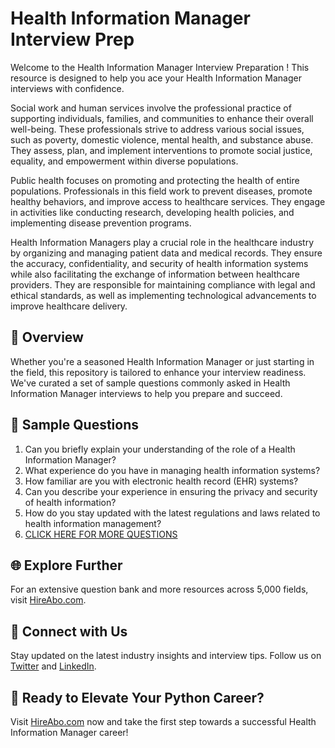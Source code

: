 # Health Information Manager Interview Prep

Welcome to the Health Information Manager Interview Preparation ! This resource is designed to help you ace your Health Information Manager interviews with confidence.

Social work and human services involve the professional practice of supporting individuals, families, and communities to enhance their overall well-being. These professionals strive to address various social issues, such as poverty, domestic violence, mental health, and substance abuse. They assess, plan, and implement interventions to promote social justice, equality, and empowerment within diverse populations.

Public health focuses on promoting and protecting the health of entire populations. Professionals in this field work to prevent diseases, promote healthy behaviors, and improve access to healthcare services. They engage in activities like conducting research, developing health policies, and implementing disease prevention programs.

Health Information Managers play a crucial role in the healthcare industry by organizing and managing patient data and medical records. They ensure the accuracy, confidentiality, and security of health information systems while also facilitating the exchange of information between healthcare providers. They are responsible for maintaining compliance with legal and ethical standards, as well as implementing technological advancements to improve healthcare delivery.

## 🚀 Overview

Whether you're a seasoned Health Information Manager or just starting in the field, this repository is tailored to enhance your interview readiness. We've curated a set of sample questions commonly asked in Health Information Manager interviews to help you prepare and succeed.

## 📝 Sample Questions

1. Can you briefly explain your understanding of the role of a Health Information Manager?
2. What experience do you have in managing health information systems?
3. How familiar are you with electronic health record (EHR) systems?
4. Can you describe your experience in ensuring the privacy and security of health information?
5. How do you stay updated with the latest regulations and laws related to health information management?
6. [CLICK HERE FOR MORE QUESTIONS](https://hireabo.com/job/13_2_18/Health%20Information%20Manager)

## 🌐 Explore Further

For an extensive question bank and more resources across 5,000 fields, visit [HireAbo.com](https://www.hireabo.com).

## 📱 Connect with Us

Stay updated on the latest industry insights and interview tips. Follow us on [Twitter](https://twitter.com/hireabo) and [LinkedIn](https://www.linkedin.com/in/hire-abo-3609972a8/).

## 🚀 Ready to Elevate Your Python Career?

Visit [HireAbo.com](https://www.hireabo.com) now and take the first step towards a successful Health Information Manager career!